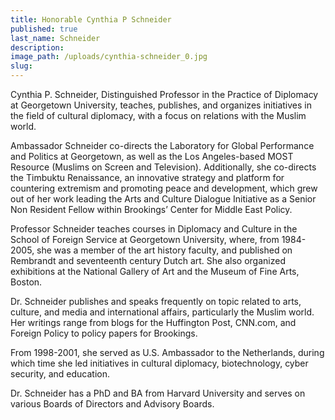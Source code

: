```yaml
---
title: Honorable Cynthia P Schneider
published: true
last_name: Schneider
description:
image_path: /uploads/cynthia-schneider_0.jpg
slug:
---
```



Cynthia P. Schneider, Distinguished Professor in the Practice of Diplomacy at Georgetown University, teaches, publishes, and organizes initiatives in the field of cultural diplomacy, with a focus on relations with the Muslim world.

Ambassador Schneider co-directs the Laboratory for Global Performance and Politics at Georgetown, as well as the Los Angeles-based MOST Resource (Muslims on Screen and Television). Additionally, she co-directs the Timbuktu Renaissance, an innovative strategy and platform for countering extremism and promoting peace and development, which grew out of her work leading the Arts and Culture Dialogue Initiative as a Senior Non Resident Fellow within Brookings’ Center for Middle East Policy.

Professor Schneider teaches courses in Diplomacy and Culture in the School of Foreign Service at Georgetown University, where, from 1984-2005, she was a member of the art history faculty, and published on Rembrandt and seventeenth century Dutch art. She also organized exhibitions at the National Gallery of Art and the Museum of Fine Arts, Boston.

Dr. Schneider publishes and speaks frequently on topic related to arts, culture, and media and international affairs, particularly the Muslim world. Her writings range from blogs for the Huffington Post, CNN.com, and Foreign Policy to policy papers for Brookings.

From 1998-2001, she served as U.S. Ambassador to the Netherlands, during which time she led initiatives in cultural diplomacy, biotechnology, cyber security, and education.

Dr. Schneider has a PhD and BA from Harvard University and serves on various Boards of Directors and Advisory Boards.